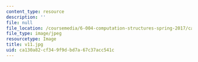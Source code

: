 ```yaml
---
content_type: resource
description: ''
file: null
file_location: /coursemedia/6-004-computation-structures-spring-2017/ca130a82cf349f9dbd7a67c37acc541c_v11.jpg
file_type: image/jpeg
resourcetype: Image
title: v11.jpg
uid: ca130a82-cf34-9f9d-bd7a-67c37acc541c
---
```

